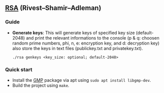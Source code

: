 ## [RSA](https://en.wikipedia.org/wiki/RSA_(cryptosystem)) (Rivest–Shamir–Adleman)

### Guide
- __Generate keys__: This will generate keys of specified key size (default-2048) and print the relevant informations to the console (p & q: choosen random prime numbers, phi, n, e: encryption key, and d: decryption key) also store the keys in text files (publickey.txt and privatekey.txt).
  ``` console
  ./rsa genkeys <key_size: optional; default-2048>
  ```
  
### Quick start
- Install the [GMP](https://en.wikipedia.org/wiki/GNU_Multiple_Precision_Arithmetic_Library) package via apt using `sudo apt install libgmp-dev`.
- Build the project using `make`.
